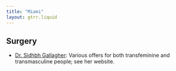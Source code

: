 ```yaml
---
title: "Miami"
layout: gtrr.liquid
---
```

## Surgery
- [Dr. Sidhbh Gallagher](https://gallagherplasticsurgery.com/gender-confirmation-surgery/): Various offers for both transfeminine and transmasculine people; see her website.
